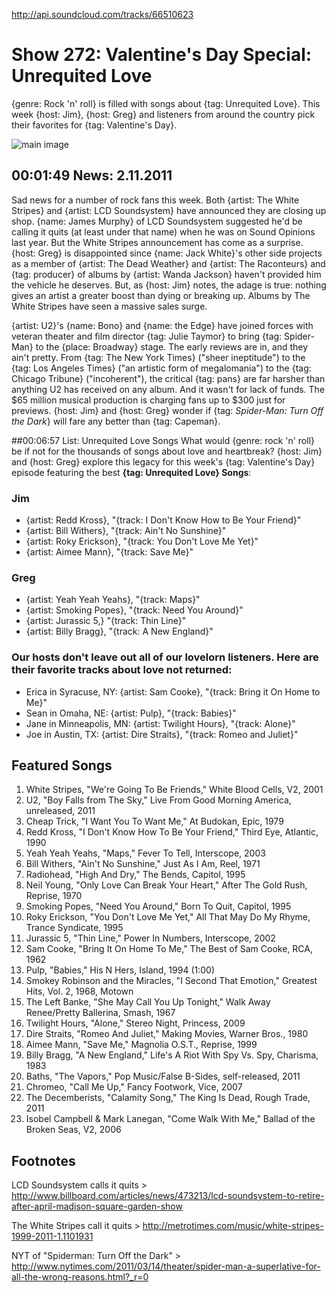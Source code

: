 

http://api.soundcloud.com/tracks/66510623

# Show 272: Valentine's Day Special: Unrequited Love
{genre: Rock 'n' roll} is filled with songs about {tag: Unrequited Love}. This week {host: Jim}, {host: Greg} and listeners from around the country pick their favorites for {tag: Valentine's Day}.

![main image](http://static.soundopinions.org/images/2011/unrequited.jpg)

## 00:01:49 News: 2.11.2011
Sad news for a number of rock fans this week. Both {artist: The White Stripes} and {artist: LCD Soundsystem} have announced they are closing up shop. {name: James Murphy} of LCD Soundsystem suggested he'd be calling it quits (at least under that name) when he was on Sound Opinions last year. But the White Stripes announcement has come as a surprise. {host: Greg} is disappointed since {name: Jack White}'s other side projects as a member of {artist: The Dead Weather} and {artist: The Raconteurs} and {tag: producer} of albums by {artist: Wanda Jackson} haven't provided him the vehicle he deserves. But, as {host: Jim} notes, the adage is true: nothing gives an artist a greater boost than dying or breaking up. Albums by The White Stripes have seen a massive sales surge.

{artist: U2}'s {name: Bono} and {name: the Edge} have joined forces with veteran theater and film director {tag: Julie Taymor} to bring {tag: Spider-Man} to the {place: Broadway} stage. The early reviews are in, and they ain't pretty. From {tag: The New York Times} ("sheer ineptitude") to the {tag: Los Angeles Times} ("an artistic form of megalomania") to the {tag: Chicago Tribune} ("incoherent"), the critical {tag: pans} are far harsher than anything U2 has received on any album. And it wasn't for lack of funds. The $65 million musical production is charging fans up to $300 just for previews. {host: Jim} and {host: Greg} wonder if {tag: *Spider-Man: Turn Off the Dark*} will fare any better than {tag: Capeman}.

##00:06:57 List: Unrequited Love Songs
What would {genre: rock 'n' roll} be if not for the thousands of songs about love and heartbreak? {host: Jim} and {host: Greg} explore this legacy for this week's {tag: Valentine's Day} episode featuring the best **{tag: Unrequited Love} Songs**:

### Jim
- {artist: Redd Kross}, "{track: I Don't Know How to Be Your Friend}"
- {artist: Bill Withers}, "{track: Ain't No Sunshine}" 
- {artist: Roky Erickson}, "{track: You Don't Love Me Yet}"
- {artist: Aimee Mann}, "{track: Save Me}"

### Greg
- {artist: Yeah Yeah Yeahs}, "{track: Maps}" 
- {artist: Smoking Popes}, "{track: Need You Around}" 
- {artist: Jurassic 5,} "{track: Thin Line}" 
- {artist: Billy Bragg}, "{track: A New England}"

### Our hosts don't leave out all of our lovelorn listeners. Here are their favorite tracks about love not returned:
- Erica in Syracuse, NY: {artist: Sam Cooke}, "{track: Bring it On Home to Me}"
- Sean in Omaha, NE: {artist: Pulp}, "{track: Babies}"
- Jane in Minneapolis, MN: {artist: Twilight Hours}, "{track: Alone}"
- Joe in Austin, TX: {artist: Dire Straits}, "{track: Romeo and Juliet}"


## Featured Songs
1. White Stripes, "We're Going To Be Friends," White Blood Cells, V2, 2001
2. U2, "Boy Falls from The Sky," Live From Good Morning America, unreleased, 2011
3. Cheap Trick, "I Want You To Want Me," At Budokan, Epic, 1979
4. Redd Kross, "I Don't Know How To Be Your Friend," Third Eye, Atlantic, 1990
5. Yeah Yeah Yeahs, "Maps," Fever To Tell, Interscope, 2003
6. Bill Withers, "Ain't No Sunshine," Just As I Am, Reel, 1971
7. Radiohead, "High And Dry," The Bends, Capitol, 1995
8. Neil Young, "Only Love Can Break Your Heart," After The Gold Rush, Reprise, 1970
9. Smoking Popes, "Need You Around," Born To Quit, Capitol, 1995
10. Roky Erickson, "You Don't Love Me Yet," All That May Do My Rhyme, Trance Syndicate, 1995
11. Jurassic 5, "Thin Line," Power In Numbers, Interscope, 2002
12. Sam Cooke, "Bring It On Home To Me," The Best of Sam Cooke, RCA, 1962
13. Pulp, "Babies," His N Hers, Island, 1994 (1:00)
14. Smokey Robinson and the Miracles, "I Second That Emotion," Greatest Hits, Vol. 2, 1968, Motown
15. The Left Banke, "She May Call You Up Tonight," Walk Away Renee/Pretty Ballerina, Smash, 1967
16. Twilight Hours, "Alone," Stereo Night, Princess, 2009
17. Dire Straits, "Romeo And Juliet," Making Movies, Warner Bros., 1980
18. Aimee Mann, "Save Me," Magnolia O.S.T., Reprise, 1999
19. Billy Bragg, "A New England," Life's A Riot With Spy Vs. Spy, Charisma, 1983
20. Baths, "The Vapors," Pop Music/False B-Sides, self-released, 2011
21. Chromeo, "Call Me Up," Fancy Footwork, Vice, 2007
22. The Decemberists, "Calamity Song," The King Is Dead, Rough Trade, 2011
23. Isobel Campbell & Mark Lanegan, "Come Walk With Me," Ballad of the Broken Seas, V2, 2006

## Footnotes

LCD Soundsystem calls it quits > http://www.billboard.com/articles/news/473213/lcd-soundsystem-to-retire-after-april-madison-square-garden-show

The White Stripes call it quits > http://metrotimes.com/music/white-stripes-1999-2011-1.1101931

NYT of "Spiderman: Turn Off the Dark" > http://www.nytimes.com/2011/03/14/theater/spider-man-a-superlative-for-all-the-wrong-reasons.html?_r=0

